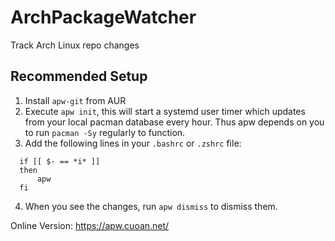 # ArchPackageWatcher
Track Arch Linux repo changes

Recommended Setup
-----------------

  1. Install `apw-git` from AUR
  2. Execute `apw init`, this will start a systemd user timer which updates from your local pacman database every hour.
  Thus apw depends on you to run `pacman -Sy` regularly to function.
  3. Add the following lines in your `.bashrc` or `.zshrc` file:
  ```
    if [[ $- == *i* ]]
    then
        apw
    fi
  ```
  4. When you see the changes, run `apw dismiss` to dismiss them.

Online Version: https://apw.cuoan.net/
